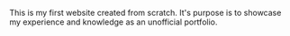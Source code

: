 This is my first website created from scratch. It's purpose is to showcase my experience and knowledge as an unofficial portfolio.
